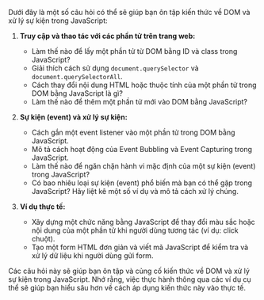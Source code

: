 Dưới đây là một số câu hỏi có thể sẽ giúp bạn ôn tập kiến thức về DOM và xử lý sự kiện trong JavaScript:

1. **Truy cập và thao tác với các phần tử trên trang web:**

   - Làm thế nào để lấy một phần tử từ DOM bằng ID và class trong JavaScript?
   - Giải thích cách sử dụng `document.querySelector` và `document.querySelectorAll`.
   - Cách thay đổi nội dung HTML hoặc thuộc tính của một phần tử trong DOM bằng JavaScript là gì?
   - Làm thế nào để thêm một phần tử mới vào DOM bằng JavaScript?

2. **Sự kiện (event) và xử lý sự kiện:**

   - Cách gắn một event listener vào một phần tử trong DOM bằng JavaScript.
   - Mô tả cách hoạt động của Event Bubbling và Event Capturing trong JavaScript.
   - Làm thế nào để ngăn chặn hành vi mặc định của một sự kiện (event) trong JavaScript?
   - Có bao nhiêu loại sự kiện (event) phổ biến mà bạn có thể gặp trong JavaScript? Hãy liệt kê một số ví dụ và mô tả cách xử lý chúng.

3. **Ví dụ thực tế:**
   - Xây dựng một chức năng bằng JavaScript để thay đổi màu sắc hoặc nội dung của một phần tử khi người dùng tương tác (ví dụ: click chuột).
   - Tạo một form HTML đơn giản và viết mã JavaScript để kiểm tra và xử lý dữ liệu khi người dùng gửi form.

Các câu hỏi này sẽ giúp bạn ôn tập và củng cố kiến thức về DOM và xử lý sự kiện trong JavaScript. Nhớ rằng, việc thực hành thông qua các ví dụ cụ thể sẽ giúp bạn hiểu sâu hơn về cách áp dụng kiến thức này vào thực tế.
